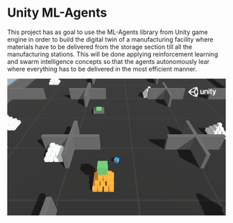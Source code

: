 # Unity ML-Agents

This project has as goal to use the ML-Agents library from Unity game engine in order to build the digital twin of a manufacturing facility where materials have to be delivered from the storage section till all the manufacturing stations. This will be done applying reinforcement learning and swarm intelligence concepts so that the agents autonomously lear where everything has to be delivered in the most efficient manner. 

![alt text](https://github.com/RonMen10/Unity_mlAgents/blob/main/pyramids.png)
